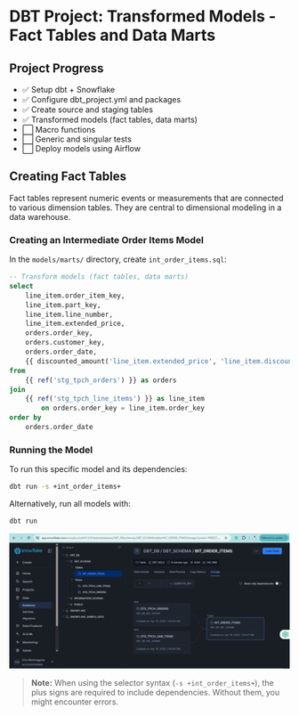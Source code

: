 # DBT Project: Transformed Models - Fact Tables and Data Marts

## Project Progress
- ✅ Setup dbt + Snowflake
- ✅ Configure dbt_project.yml and packages  
- ✅ Create source and staging tables
- ✅ Transformed models (fact tables, data marts)
- ⬜ Macro functions
- ⬜ Generic and singular tests
- ⬜ Deploy models using Airflow

## Creating Fact Tables

Fact tables represent numeric events or measurements that are connected to various dimension tables. They are central to dimensional modeling in a data warehouse.

### Creating an Intermediate Order Items Model

In the `models/marts/` directory, create `int_order_items.sql`:

```sql
-- Transform models (fact tables, data marts)
select
    line_item.order_item_key,
    line_item.part_key,
    line_item.line_number,
    line_item.extended_price,
    orders.order_key,
    orders.customer_key,
    orders.order_date,
    {{ discounted_amount('line_item.extended_price', 'line_item.discount_percentage') }} as item_discount_amount
from
    {{ ref('stg_tpch_orders') }} as orders
join
    {{ ref('stg_tpch_line_items') }} as line_item
        on orders.order_key = line_item.order_key
order by
    orders.order_date
```

### Running the Model

To run this specific model and its dependencies:
```bash
dbt run -s +int_order_items+
```

Alternatively, run all models with:
```bash
dbt run
```
![Table relationship from modelss](image-3.png)
> **Note:** When using the selector syntax (`-s +int_order_items+`), the plus signs are required to include dependencies. Without them, you might encounter errors.